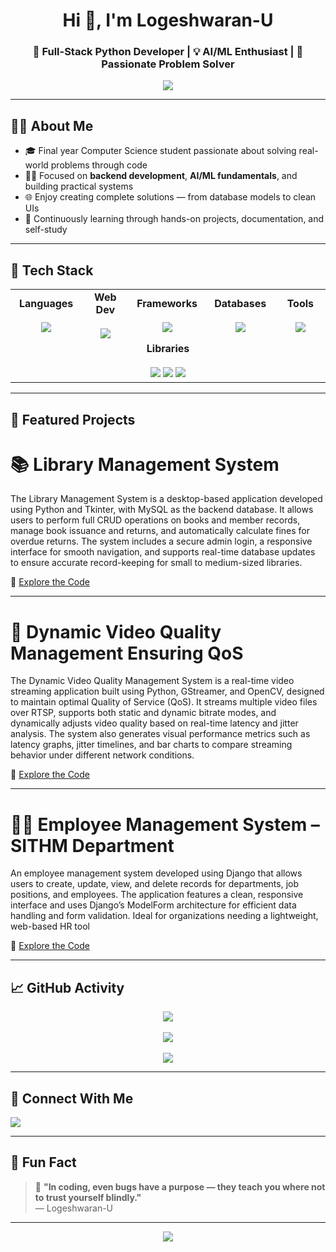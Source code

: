 <!-- Profile Header -->
<h1 align="center">Hi 👋, I'm Logeshwaran-U</h1>
<h3 align="center">🚀 Full-Stack Python Developer | 💡 AI/ML Enthusiast | 🧠 Passionate Problem Solver</h3>

<p align="center">
  <img src="https://readme-typing-svg.herokuapp.com?font=Fira+Code&size=22&pause=1000&color=00C2FF&center=true&vCenter=true&width=500&lines=Code.+Build.+Repeat.;Lover+of+logic+%26+clean+designs.;Always+learning+something+new."/>
</p>

---
## 🧑‍💻 About Me

- 🎓 Final year Computer Science student passionate about solving real-world problems through code  
- 👨‍💻 Focused on **backend development**, **AI/ML fundamentals**, and building practical systems  
- 🌐 Enjoy creating complete solutions — from database models to clean UIs  
- 🔎 Continuously learning through hands-on projects, documentation, and self-study

---

## 🔧 Tech Stack
<div align="center">

<table>
<tr>
<td align="center" width="140">
  <b>Languages</b><br><br>
  <img src="https://skillicons.dev/icons?i=python,java,cpp,c" /><br>
</td>
<td align="center" width="140">
  <b>Web Dev</b><br><br>
  <img src="https://skillicons.dev/icons?i=html,css,js,react,bootstrap" /><br>
</td>
<td align="center" width="140">
  <b>Frameworks</b><br><br>
  <img src="https://skillicons.dev/icons?i=django" /><br>
</td>
<td align="center" width="140">
  <b>Databases</b><br><br>
  <img src="https://skillicons.dev/icons?i=mysql,mongodb" /><br>
</td>
<td align="center" width="140">
  <b>Tools</b><br><br>
  <img src="https://skillicons.dev/icons?i=git,github,vscode" /><br>
</td>
</tr>

<tr>
<td align="center" colspan="5">
  <b>Libraries</b><br><br>
  <img src="https://img.shields.io/badge/Numpy-013243?style=for-the-badge&logo=numpy&logoColor=white" />
  <img src="https://img.shields.io/badge/Pandas-150458?style=for-the-badge&logo=pandas&logoColor=white" />
  <img src="https://img.shields.io/badge/Matplotlib-11557c?style=for-the-badge&logo=matplotlib&logoColor=white" />
</td>
</tr>

</table>

</div>

---

## 🌟 Featured Projects

# 📚 Library Management System

The Library Management System is a desktop-based application developed using Python and Tkinter, with MySQL as the backend database. It allows users to perform full CRUD operations on books and member records, manage book issuance and returns, and automatically calculate fines for overdue returns. The system includes a secure admin login, a responsive interface for smooth navigation, and supports real-time database updates to ensure accurate record-keeping for small to medium-sized libraries.

🔗 [Explore the Code](https://github.com/Logeshwaran-U/tkinter_library)

---

# 🎥 Dynamic Video Quality Management Ensuring QoS

The Dynamic Video Quality Management System is a real-time video streaming application built using Python, GStreamer, and OpenCV, designed to maintain optimal Quality of Service (QoS). It streams multiple video files over RTSP, supports both static and dynamic bitrate modes, and dynamically adjusts video quality based on real-time latency and jitter analysis. The system also generates visual performance metrics such as latency graphs, jitter timelines, and bar charts to compare streaming behavior under different network conditions. 

🔗 [Explore the Code](https://github.com/Logeshwaran-U/adaptive-rtsp-streaming-qos)

---

# 🧑‍💼 Employee Management System – SITHM Department

An employee management system developed using Django that allows users to create, update, view, and delete records for departments, job positions, and employees. The application features a clean, responsive interface and uses Django’s ModelForm architecture for efficient data handling and form validation. Ideal for organizations needing a lightweight, web-based HR tool

🔗 [Explore the Code ](https://github.com/Logeshwaran-U/Employee_management_system)

---


## 📈 GitHub Activity

<p align="center">
  <img src="https://github-readme-streak-stats.herokuapp.com?user=logeshwaran-u&theme=dark&hide_border=true" />
  <br><br>
  <img src="https://github-readme-stats.vercel.app/api?username=logeshwaran-u&show_icons=true&theme=dark&hide_border=true" />
  <br><br>
  <img src="https://github-readme-stats.vercel.app/api/top-langs/?username=logeshwaran-u&layout=compact&theme=dark&hide_border=true" />
</p>

---

## 🔗 Connect With Me

<p align="left">
  <a href="https://www.linkedin.com/in/logeshwaran-u/" target="_blank">
    <img src="https://img.shields.io/badge/LinkedIn-0077B5?style=for-the-badge&logo=linkedin&logoColor=white"/>
  </a>
</p>

---

## 💬 Fun Fact

> 🧠 **"In coding, even bugs have a purpose — they teach you where not to trust yourself blindly."**  
> — Logeshwaran-U

---

<p align="center">
  <img src="https://quotes-github-readme.vercel.app/api?type=horizontal&theme=dark" />
</p>
